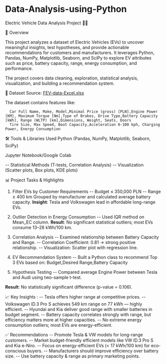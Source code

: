 # Data-Analysis-using-Python
Electric Vehicle Data Analysis Project 🚗🔋

📌 Overview

This project analyzes a dataset of Electric Vehicles (EVs) to uncover meaningful insights, test hypotheses, and provide actionable recommendations for customers and manufacturers.
It leverages Python, Pandas, NumPy, Matplotlib, Seaborn, and SciPy to explore EV attributes such as price, battery capacity, range, energy consumption, and performance.

The project covers data cleaning, exploration, statistical analysis, visualization, and building a recommendation system.

📂 Dataset
  Source: [FEV-data-Excel.xlsx](https://docs.google.com/spreadsheets/d/17I47pSX87vzBwrJGZvNMNdVv_Jg5pHI9/edit?gid=1403427075#gid=1403427075)
  
  The dataset contains features like:

      Car Full Name, Make, Model,Minimal Price (gross) [PLN],Engine Power [KM], Maximum Torque [Nm],Type of Brakes, Drive Type,Battery Capacity [kWh], Range (WLTP) [km],Dimensions, Weight, Seats, Doors
      Tire Size, Max Speed, Boot Capacity,Acceleration 0-100 kph, Charging Power, Energy Consumption

🛠 Tools & Libraries Used
    Python (Pandas, NumPy, Matplotlib, Seaborn, SciPy)

Jupyter Notebook/Google Colab

 -- Statistical Methods (T-tests, Correlation Analysis)
 -- Visualization (Scatter plots, Box plots, KDE plots)

📊 Project Tasks & Highlights
  1. Filter EVs by Customer Requirements
               -- Budget ≤ 350,000 PLN
               -- Range ≥ 400 km
  Grouped by manufacturer and calculated average battery capacity.
  **Insight**: Tesla and Volkswagen lead in affordable long-range EVs.

2. Outlier Detection in Energy Consumption
   -- Used IQR method on Mean_EC column.
  **Result**: No significant statistical outliers; most EVs consume 13–28 kWh/100 km.

3. Correlation Analysis
   -- Examined relationship between Battery Capacity and Range.
   -- Correlation Coefficient: 0.81 → strong positive relationship.
   -- Visualization: Scatter plot with regression line.

4. EV Recommendation System
  --  Built a Python class to recommend Top 3 EVs based on: Budget,Desired Range,Battery Capacity

5. Hypothesis Testing
  --  Compared average Engine Power between Tesla and Audi using two-sample t-test.

**Result**: No statistically significant difference (p-value = 0.106).

📈 Key Insights :
  --  Tesla offers higher range at competitive prices.
  --  Volkswagen ID.3 Pro S achieves 549 km range on 77 kWh — highly efficient.
  --  Hyundai and Kia deliver good range with smaller batteries in budget segment.
  --  Battery capacity correlates strongly with range, but efficiency matters more at higher capacities.
  -- No extreme energy consumption outliers; most EVs are energy-efficient.

✅ Recommendations
  -- Promote Tesla & VW models for long-range customers.
  -- Market budget-friendly efficient models like VW ID.3 Pro S and Kia e-Niro.
  -- Focus on energy-efficient EVs (< 17 kWh/100 km) for eco-conscious buyers.
  -- Manufacturers should improve efficiency over battery size.
  -- Use battery capacity & range as primary marketing points.

